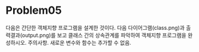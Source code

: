 # Problem05

다음은 간단한 객체지향 프로그램을 설계한 것이다. 다음 다이어그램(class.png)과
출력결과(output.png)를 보고 클래스 간의 상속관계를 파악하여 객체지향 프로그램을 완성하시오. 
주의사항. 새로운 변수와 함수는 추가할 수 없음.